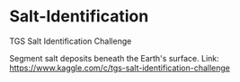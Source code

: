 # Salt-Identification
TGS Salt Identification Challenge

Segment salt deposits beneath the Earth's surface.
Link: https://www.kaggle.com/c/tgs-salt-identification-challenge
